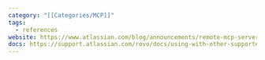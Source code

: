 ```yaml
---
category: "[[Categories/MCP]]"
tags:
  - references
website: https://www.atlassian.com/blog/announcements/remote-mcp-server
docs: https://support.atlassian.com/rovo/docs/using-with-other-supported-mcp-clients/
---
```

